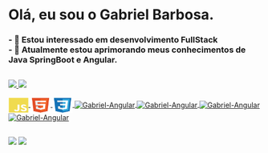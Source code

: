 
  <h1>Olá, eu sou o Gabriel Barbosa.</h1>


<h3>- 🔭 Estou interessado em desenvolvimento FullStack<br>
- 🌱 Atualmente estou aprimorando meus conhecimentos de Java SpringBoot e Angular.</h3>


##

<div>
  <a href="https://github.com/G4brielBarbosa">
<img height="180em" src="https://github-readme-stats.vercel.app/api?username=g4brielbarbosa"/>
  <img height="180em" src="https://github-readme-stats.vercel.app/api/top-langs/?username=G4brielBarbosa&layout=compact&langs_count=7&theme=dark"/>
</div>
  
 <div style="display: inline_block"><br>
  <img align="center" alt="Gabriel-Js" height="30" width="40" src="https://raw.githubusercontent.com/devicons/devicon/master/icons/javascript/javascript-plain.svg">
  <img align="center" alt="Gabriel-HTML" height="30" width="40" src="https://raw.githubusercontent.com/devicons/devicon/master/icons/html5/html5-original.svg">
  <img align="center" alt="Gabriel-CSS" height="30" width="40" src="https://raw.githubusercontent.com/devicons/devicon/master/icons/css3/css3-original.svg">
  <img align="center" alt="Gabriel-Angular" height="30" width="40" src="https://user-images.githubusercontent.com/98058431/210595521-594df7f2-8b48-4b98-b775-c39ca1c2b2c1.svg">
  <img align="center" alt="Gabriel-Angular" height="30" width="40" src="https://user-images.githubusercontent.com/98058431/210595745-eb94d8ff-9c4e-49cb-9bb8-9b5a801f1178.svg">
  <img align="center" alt="Gabriel-Angular" height="30" width="40" src="https://user-images.githubusercontent.com/98058431/210595912-e42b76c7-73da-47de-aced-2ef099f0785f.svg">
   <img align="center" alt="Gabriel-Angular" height="30" width="40" src="https://user-images.githubusercontent.com/98058431/210596217-9664cd89-16c3-410d-b7a2-81b327f1a4a4.svg">




</div>
  
##
 
<div > 
  <a href = "mailto:gabrielba@outlook.com.br"><img src="https://img.shields.io/badge/Microsoft_Outlook-0078D4?style=for-the-badge&logo=microsoft-outlook&logoColor=white target="_blank"></a>
  <a href="https://www.linkedin.com/in/gabrielba10/" target="_blank"><img src="https://img.shields.io/badge/-LinkedIn-%230077B5?style=for-the-badge&logo=linkedin&logoColor=white" target="_blank"></a> 
    
